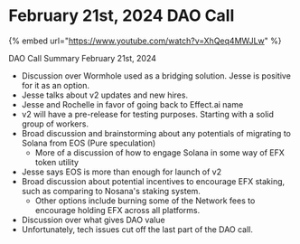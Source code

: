 # February 21st, 2024 DAO Call

{% embed url="https://www.youtube.com/watch?v=XhQeq4MWJLw" %}

DAO Call Summary February 21st, 2024

* Discussion over Wormhole used as a bridging solution. Jesse is positive for it as an option.
* Jesse talks about v2 updates and new hires.
* Jesse and Rochelle in favor of going back to Effect.ai name
* v2 will have a pre-release for testing purposes. Starting with a solid group of workers.
* Broad discussion and brainstorming about any potentials of migrating to Solana from EOS (Pure speculation)
  * More of a discussion of how to engage Solana in some way of EFX token utility
* Jesse says EOS is more than enough for launch of v2
* Broad discussion about potential incentives to encourage EFX staking, such as comparing to Nosana's staking system.
  * Other options include burning some of the Network fees to encourage holding EFX across all platforms.
* Discussion over what gives DAO value
* Unfortunately, tech issues cut off the last part of the DAO call.
